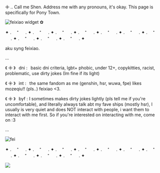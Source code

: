 𖧷 .. Call me Shen. Address me with any pronouns, it's okay. This page is specifically for Pony Town.

![feixiao widget ✿](https://64.media.tumblr.com/d1c59f6b2943db1d91c0376a74ea7805/918c2369172e4c80-34/s250x400/0cf7f211311df15271678a4dd258302f1889bedb.pnj)

✦ . 　⁺ 　 . ✦ . 　⁺ 　 . ✦ . 　⁺ 　 . ✦ . 　⁺ 　 . ✦ . 　⁺ 　 . ✦ . 　⁺ 　 . ✦ . 　⁺ 　 . ✦ . 　⁺ 　 . ✦ . 　⁺ 　 . ✦ . 　⁺ 　 . ✦

aku syng feixiao.


...

《 𖧷 》⠀dni :⠀basic dni criteria, lgbt+ phobic, under 12+, copykitties, racist, problematic, use dirty jokes (Im fine if its light) 

《 𖧷 》⠀int :⠀the same fandom as me (genshin, hsr, wuwa, fpe) likes mozeqiu!! (pls..) feixiao <3.

《 𖧷 》⠀byf : I sometimes makes dirty jokes lightly (pls tell me if you're uncomfortable), and literally always talk abt my fave ships (mostly hsr), I usually is very quiet and                does NOT interact with people, i want them to interact with me first. So if you're interested on interacting with me, come on :3

...

![fei](https://static.wikia.nocookie.net/houkai-star-rail/images/8/81/Sticker_PPG_17_Feixiao_02.png/revision/latest?cb=20240914212631)

✦ . 　⁺ 　 . ✦ . 　⁺ 　 . ✦ . 　⁺ 　 . ✦ . 　⁺ 　 . ✦ . 　⁺ 　 . ✦ . 　⁺ 　 . ✦ . 　⁺ 　 . ✦ . 　⁺ 　 . ✦ . 　⁺ 　 . ✦ . 　⁺ 　 . ✦

![](https://komarev.com/ghpvc/?username=ethreveq&color=52afc4)


